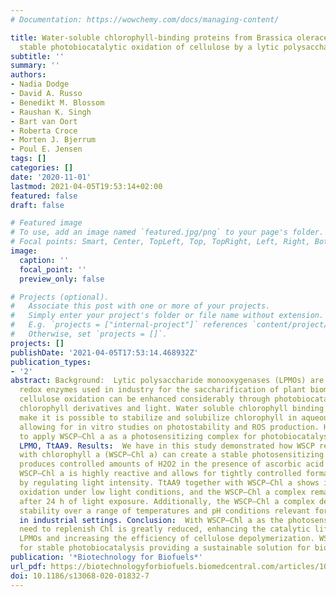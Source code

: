 ```yaml
---
# Documentation: https://wowchemy.com/docs/managing-content/

title: Water-soluble chlorophyll-binding proteins from Brassica oleracea allow for
  stable photobiocatalytic oxidation of cellulose by a lytic polysaccharide monooxygenase
subtitle: ''
summary: ''
authors:
- Nadia Dodge
- David A. Russo
- Benedikt M. Blossom
- Raushan K. Singh
- Bart van Oort
- Roberta Croce
- Morten J. Bjerrum
- Poul E. Jensen
tags: []
categories: []
date: '2020-11-01'
lastmod: 2021-04-05T19:53:14+02:00
featured: false
draft: false

# Featured image
# To use, add an image named `featured.jpg/png` to your page's folder.
# Focal points: Smart, Center, TopLeft, Top, TopRight, Left, Right, BottomLeft, Bottom, BottomRight.
image:
  caption: ''
  focal_point: ''
  preview_only: false

# Projects (optional).
#   Associate this post with one or more of your projects.
#   Simply enter your project's folder or file name without extension.
#   E.g. `projects = ["internal-project"]` references `content/project/deep-learning/index.md`.
#   Otherwise, set `projects = []`.
projects: []
publishDate: '2021-04-05T17:53:14.468932Z'
publication_types:
- '2'
abstract: Background:  Lytic polysaccharide monooxygenases (LPMOs) are indispensable
  redox enzymes used in industry for the saccharification of plant biomass. LPMO-driven
  cellulose oxidation can be enhanced considerably through photobiocatalysis using
  chlorophyll derivatives and light. Water soluble chlorophyll binding proteins (WSCPs)
  make it is possible to stabilize and solubilize chlorophyll in aqueous solution,
  allowing for in vitro studies on photostability and ROS production. Here we aim
  to apply WSCP–Chl a as a photosensitizing complex for photobiocatalysis with the
  LPMO, TtAA9. Results:  We have in this study demonstrated how WSCP reconstituted
  with chlorophyll a (WSCP–Chl a) can create a stable photosensitizing complex which
  produces controlled amounts of ­H2O2 in the presence of ascorbic acid and light.
  WSCP–Chl a is highly reactive and allows for tightly controlled formation of ­H2O2
  by regulating light intensity. TtAA9 together with WSCP–Chl a shows increased cellulose
  oxidation under low light conditions, and the WSCP–Chl a complex remains stable
  after 24 h of light exposure. Additionally, the WSCP–Chl a complex demonstrates
  stability over a range of temperatures and pH conditions relevant for enzyme activity
  in industrial settings. Conclusion:  With WSCP–Chl a as the photosensitizer, the
  need to replenish Chl is greatly reduced, enhancing the catalytic lifetime of light-driven
  LPMOs and increasing the efficiency of cellulose depolymerization. WSCP–Chl a allows
  for stable photobiocatalysis providing a sustainable solution for biomass processing.
publication: '*Biotechnology for Biofuels*'
url_pdf: https://biotechnologyforbiofuels.biomedcentral.com/articles/10.1186/s13068-020-01832-7
doi: 10.1186/s13068-020-01832-7
---
```

